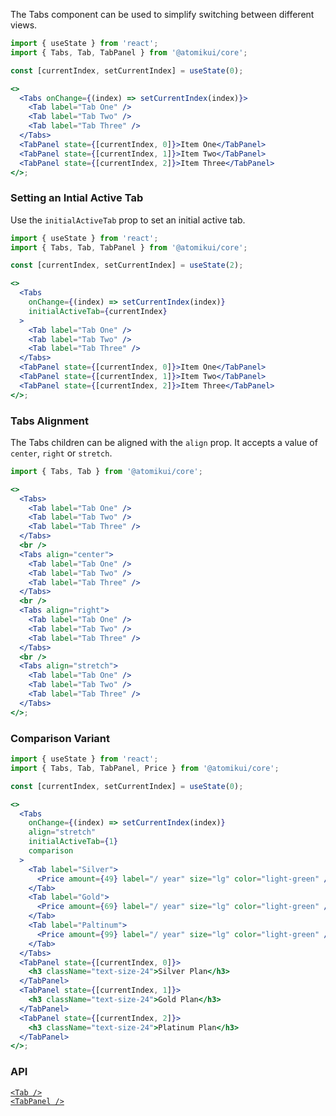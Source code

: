 The Tabs component can be used to simplify switching between different views.

```jsx
import { useState } from 'react';
import { Tabs, Tab, TabPanel } from '@atomikui/core';

const [currentIndex, setCurrentIndex] = useState(0);

<>
  <Tabs onChange={(index) => setCurrentIndex(index)}>
    <Tab label="Tab One" />
    <Tab label="Tab Two" />
    <Tab label="Tab Three" />
  </Tabs>
  <TabPanel state={[currentIndex, 0]}>Item One</TabPanel>
  <TabPanel state={[currentIndex, 1]}>Item Two</TabPanel>
  <TabPanel state={[currentIndex, 2]}>Item Three</TabPanel>
</>;
```

### Setting an Intial Active Tab

Use the `initialActiveTab` prop to set an initial active tab.

```jsx
import { useState } from 'react';
import { Tabs, Tab, TabPanel } from '@atomikui/core';

const [currentIndex, setCurrentIndex] = useState(2);

<>
  <Tabs
    onChange={(index) => setCurrentIndex(index)}
    initialActiveTab={currentIndex}
  >
    <Tab label="Tab One" />
    <Tab label="Tab Two" />
    <Tab label="Tab Three" />
  </Tabs>
  <TabPanel state={[currentIndex, 0]}>Item One</TabPanel>
  <TabPanel state={[currentIndex, 1]}>Item Two</TabPanel>
  <TabPanel state={[currentIndex, 2]}>Item Three</TabPanel>
</>;
```

### Tabs Alignment

The Tabs children can be aligned with the `align` prop. It accepts a value of `center`, `right` or `stretch`.

```jsx
import { Tabs, Tab } from '@atomikui/core';

<>
  <Tabs>
    <Tab label="Tab One" />
    <Tab label="Tab Two" />
    <Tab label="Tab Three" />
  </Tabs>
  <br />
  <Tabs align="center">
    <Tab label="Tab One" />
    <Tab label="Tab Two" />
    <Tab label="Tab Three" />
  </Tabs>
  <br />
  <Tabs align="right">
    <Tab label="Tab One" />
    <Tab label="Tab Two" />
    <Tab label="Tab Three" />
  </Tabs>
  <br />
  <Tabs align="stretch">
    <Tab label="Tab One" />
    <Tab label="Tab Two" />
    <Tab label="Tab Three" />
  </Tabs>
</>;
```

### Comparison Variant

```jsx
import { useState } from 'react';
import { Tabs, Tab, TabPanel, Price } from '@atomikui/core';

const [currentIndex, setCurrentIndex] = useState(0);

<>
  <Tabs
    onChange={(index) => setCurrentIndex(index)}
    align="stretch"
    initialActiveTab={1}
    comparison
  >
    <Tab label="Silver">
      <Price amount={49} label="/ year" size="lg" color="light-green" />
    </Tab>
    <Tab label="Gold">
      <Price amount={69} label="/ year" size="lg" color="light-green" />
    </Tab>
    <Tab label="Paltinum">
      <Price amount={99} label="/ year" size="lg" color="light-green" />
    </Tab>
  </Tabs>
  <TabPanel state={[currentIndex, 0]}>
    <h3 className="text-size-24">Silver Plan</h3>
  </TabPanel>
  <TabPanel state={[currentIndex, 1]}>
    <h3 className="text-size-24">Gold Plan</h3>
  </TabPanel>
  <TabPanel state={[currentIndex, 2]}>
    <h3 className="text-size-24">Platinum Plan</h3>
  </TabPanel>
</>;
```

### API

[`<Tab />`](/styleguide/#/Content/Tab)<br />
[`<TabPanel />`](/styleguide/#/Content/TabPanel)
